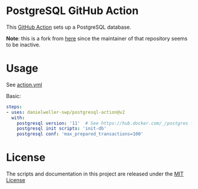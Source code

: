 # PostgreSQL GitHub Action

This [GitHub Action](https://github.com/features/actions) sets up a PostgreSQL database.

**Note**: this is a fork from [here](https://github.com/Harmon758/postgresql-action) since the maintainer of that repository seems to be inactive.

# Usage

See [action.yml](action.yml)

Basic:
```yaml
steps:
- uses: danielweller-swp/postgresql-action@v2
  with:
    postgresql version: '11'  # See https://hub.docker.com/_/postgres for available versions
    postgresql init scripts: 'init-db'
    postgresql conf: 'max_prepared_transactions=100'
```

# License

The scripts and documentation in this project are released under the [MIT License](LICENSE)
